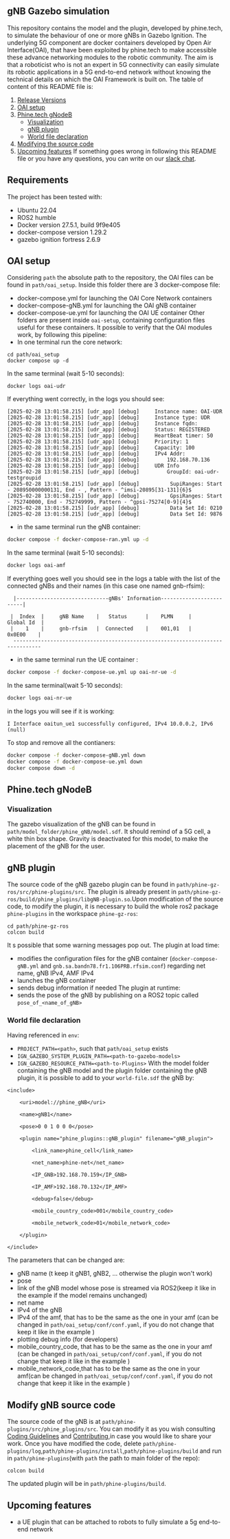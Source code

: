 ##  gNB Gazebo simulation 
This repository contains the model and the plugin, developed by phine.tech, to simulate the behaviour of one or more gNBs in Gazebo Ignition. The underlying 5G component are docker containers developed by Open Air Interface(OAI), that have been exploited by phine.tech to make accessible these advance networking modules to the robotic community. The aim is that a roboticist who is not an expert in 5G connectivity can easily simulate its robotic applications in a 5G end-to-end network without knowing the technical details on which the OAI Framework is built on.
The table of content of this README file is:
1. [Release Versions](#release-versions)
2. [OAI setup](#oai-setup)
3. [Phine.tech gNodeB](#phine.tech-gnodeb)
	- [Visualization](#visualization)
	- [gNB plugin](#gnb-plugin)
	- [World file declaration](#world-file-declaration)
4. [Modifying the source code](#modify-gnb-source-code)
5. [Upcoming features](#upcoming-features)
If something goes wrong in following this README file or you have any questions, you can write on our [slack chat](https://join.slack.com/t/robosimworkspace/shared_invite/zt-38i7sbsit-FpsT6d7PU241~nGz0fcUig).
## Requirements
The project has been tested with:
- Ubuntu 22.04
- ROS2 humble
- Docker version 27.5.1, build 9f9e405
- docker-compose version 1.29.2
- gazebo ignition fortress 2.6.9
## OAI setup
Considering `path` the absolute path to the repository, the OAI files can be found in `path/oai_setup`. Inside this folder there are 3 docker-compose file:
- docker-compose.yml for launching the OAI Core Network containers
- docker-compose-gNB.yml for launching the OAI gNB container
- docker-compose-ue.yml for launching the OAI UE container
Other folders are present inside `oai-setup`, containing configuration files useful for these containers. It possible to verify that the OAI modules work, by following this pipeline:
 - In one terminal run the core network:
```
cd path/oai_setup
docker compose up -d

```
In the same terminal (wait 5-10 seconds):
```
docker logs oai-udr
```
If everything went correctly, in the logs you should see:
```
[2025-02-28 13:01:58.215] [udr_app] [debug]     Instance name: OAI-UDR
[2025-02-28 13:01:58.215] [udr_app] [debug]     Instance type: UDR
[2025-02-28 13:01:58.215] [udr_app] [debug]     Instance fqdn: 
[2025-02-28 13:01:58.215] [udr_app] [debug]     Status: REGISTERED
[2025-02-28 13:01:58.215] [udr_app] [debug]     HeartBeat timer: 50
[2025-02-28 13:01:58.215] [udr_app] [debug]     Priority: 1
[2025-02-28 13:01:58.215] [udr_app] [debug]     Capacity: 100
[2025-02-28 13:01:58.215] [udr_app] [debug]     IPv4 Addr:
[2025-02-28 13:01:58.215] [udr_app] [debug]         192.168.70.136
[2025-02-28 13:01:58.215] [udr_app] [debug] 	UDR Info
[2025-02-28 13:01:58.215] [udr_app] [debug] 		GroupId: oai-udr-testgroupid
[2025-02-28 13:01:58.215] [udr_app] [debug] 		 SupiRanges: Start - 208950000000131, End - , Pattern - ^imsi-20895[31-131]{6}$
[2025-02-28 13:01:58.215] [udr_app] [debug] 		 GpsiRanges: Start - 752740000, End - 752749999, Pattern - ^gpsi-75274[0-9]{4}$
[2025-02-28 13:01:58.215] [udr_app] [debug] 		 Data Set Id: 0210
[2025-02-28 13:01:58.215] [udr_app] [debug] 		 Data Set Id: 9876

```

- in the same terminal run the gNB container:
```bash
docker compose -f docker-compose-ran.yml up -d
```
In the same terminal (wait 5-10 seconds):
```bash
docker logs oai-amf
```
If everything goes well you should see in the logs a table with the list of the connected gNBs and their names (in this case one named gnb-rfsim):
```
  |------------------------------gNBs' Information-------------------------|
  
 |  Index  |     gNB Name    |   Status      |    PLMN     |     Global Id  |                                                            
 |    1    |     gnb-rfsim   |  Connected    |    001,01   |      0x0E00    |                                                                     
  -------------------------------------------------------------------------------
```
- in the same terminal run the UE container :
```bash
docker compose -f docker-compose-ue.yml up oai-nr-ue -d
```
In the same terminal(wait 5-10 seconds):
```bash
docker logs oai-nr-ue
```
in the logs you will see  if it is working:
```
I Interface oaitun_ue1 successfully configured, IPv4 10.0.0.2, IPv6 (null)
```
To stop and remove all the contianers:
```bash
docker compose -f docker-compose-gNB.yml down
docker compose -f docker-compose-ue.yml down
docker compose down -d

```
## Phine.tech gNodeB
### Visualization
The gazebo visualization of the gNB can be found in `path/model_folder/phine_gNB/model.sdf`. It should remind of a 5G cell, a white thin box shape. Gravity is deactivated for this model, to make the placement of the gNB for the user.
## gNB plugin
The source code of the gNB gazebo plugin can be found in `path/phine-gz-ros/src/phine-plugins/src`. The plugin is already present in  `path/phine-gz-ros/build/phine_plugins/libgNB-plugin.so`.Upon modification of the source code, to modify the plugin, it is necessary to build the whole ros2 package `phine-plugins` in the workspace `phine-gz-ros`:
```
cd path/phine-gz-ros
colcon build
```
It s possible that some warning messages pop out.
The plugin at load time:
- modifies the configuration files for the gNB container (`docker-compose-gNB.yml` and `gnb.sa.bandn78.fr1.106PRB.rfsim.conf`) regarding net name, gNB IPv4, AMF IPv4 
- launches the gNB container
- sends debug information if needed
The plugin at runtime:
- sends the pose of the gNB by publishing on a ROS2 topic called `pose_of_<name_of_gNB>`
### World file declaration
Having referenced in `env`:
- `PROJECT_PATH=<path>`, such that `path/oai_setup` exists
- `IGN_GAZEBO_SYSTEM_PLUGIN_PATH=<path-to-gazebo-models>`
- `IGN_GAZEBO_RESOURCE_PATH=<path-to-Plugins>`
With the model folder containing the gNB model and the plugin folder containing the gNB plugin, it is possible to add to your `world-file.sdf` the gNB by:
```
<include>

	<uri>model://phine_gNB</uri>
	
	<name>gNB1</name>
	
	<pose>0 0 1 0 0 0</pose>
	
	<plugin name="phine_plugins::gNB_plugin" filename="gNB_plugin">
	
		<link_name>phine_cell</link_name>
		
		<net_name>phine-net</net_name>
		
		<IP_GNB>192.168.70.159</IP_GNB>
		
		<IP_AMF>192.168.70.132</IP_AMF>
		
		<debug>false</debug>
		
		<mobile_country_code>001</mobile_country_code>
		
		<mobile_network_code>01</mobile_network_code>
	
	</plugin>

</include>
```
The parameters that can be changed are:
- gNB name (t keep it gNB1, gNB2, ... otherwise the plugin won't work)
- pose
- link of the gNB model whose pose is streamed via ROS2(keep it like in the example if the model remains unchanged)
- net name 
- IPv4 of the gNB
- IPv4 of the amf, that has to be the same as the one in your amf (can be changed in `path/oai_setup/conf/conf.yaml`, if you do not change that keep it like in the example ) 
- plotting debug info (for developers)
- mobile_country_code, that has to be the same as the one in your amf (can be changed in `path/oai_setup/conf/conf.yaml`, if you do not change that keep it like in the example )
- mobile_network_code,that has to be the same as the one in your amf(can be changed in `path/oai_setup/conf/conf.yaml`, if you do not change that keep it like in the example )
## Modify gNB source code
The source code of the gNB is at `path/phine-plugins/src/phine_plugins/src`. You can modify it as you wish consulting [Coding Guidelines](https://github.com/phinetech/RoboSim5G/blob/develop/CODE_OF_CONDUCT.md) and [Contributing](https://github.com/phinetech/RoboSim5G/blob/develop/CONTRIBUTING.md),in case you would like to share your work. Once you have modified the code, delete `path/phine-plugins/log`,`path/phine-plugins/install`,`path/phine-plugins/build` and run in `path/phine-plugins`(with `path` the path to main folder of the repo):
```
colcon build
```
The updated plugin will be in `path/phine-plugins/build`.
## Upcoming features
- a UE plugin that can be attached to robots to fully simulate a 5g end-to-end network
